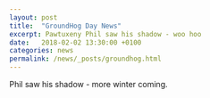 ```yaml
---
layout: post
title:  "GroundHog Day News"
excerpt: Pawtuxeny Phil saw his shadow - woo hoo
date:   2018-02-02 13:30:00 +0100
categories: news
permalink: /news/_posts/groundhog.html
---
```


Phil saw his shadow - more winter coming.
